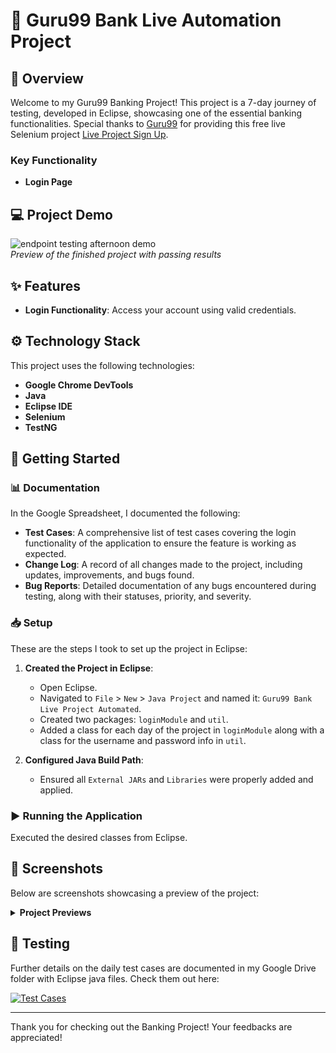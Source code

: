 # 🏦 Guru99 Bank Live Automation Project

## 📖 Overview
Welcome to my Guru99 Banking Project! This project is a 7-day journey of testing, developed in Eclipse, showcasing one of the essential banking functionalities. Special thanks to [Guru99](https://www.guru99.com/) for providing this free live Selenium project [Live Project Sign Up](https://www.guru99.com/live-selenium-project.html).

### Key Functionality
- **Login Page**

## 💻 Project Demo

![endpoint testing afternoon demo](https://github.com/slangslang/Guru99-Bank-Live-Automation-Project/blob/main/img/Guru99%20Bank%20Live%20Project%20Automated.gif)   
*Preview of the finished project with passing results*

## ✨ Features
- **Login Functionality**: Access your account using valid credentials.

## ⚙️ Technology Stack
This project uses the following technologies:
- **Google Chrome DevTools**
- **Java**
- **Eclipse IDE**
- **Selenium**
- **TestNG**

## 🚀 Getting Started

### 📊 Documentation
In the Google Spreadsheet, I documented the following:

- **Test Cases**: A comprehensive list of test cases covering the login functionality of the application to ensure the feature is working as expected.
- **Change Log**: A record of all changes made to the project, including updates, improvements, and bugs found.
- **Bug Reports**: Detailed documentation of any bugs encountered during testing, along with their statuses, priority, and severity.

### 📥 Setup
These are the steps I took to set up the project in Eclipse:

1. **Created the Project in Eclipse**:
   - Open Eclipse.
   - Navigated to `File` > `New` > `Java Project` and named it: `Guru99 Bank Live Project Automated`.
   - Created two packages: `loginModule` and `util`.
   - Added a class for each day of the project in `loginModule` along with a class for the username and password info in `util`.

2. **Configured Java Build Path**:
   - Ensured all `External JARs` and `Libraries` were properly added and applied.

### ▶️ Running the Application
Executed the desired classes from Eclipse.

## 📸 Screenshots
Below are screenshots showcasing a preview of the project:

<details>
<summary> <strong>Project Previews</strong> </summary>

**Google Sheets Change Log Preview**
![Google Sheets Screenshot](https://github.com/slangslang/Guru99-Bank-Live-Automation-Project/blob/main/img/changeLog.png)        
*Preview of the change log documentation in Google Sheets*

**Google Sheets Test Cases Preview:**
![Google Sheets Screenshot](https://github.com/slangslang/Guru99-Bank-Live-Automation-Project/blob/main/img/testCasePreview.png)
*Preview of the test cases documentation in Google Sheets.*

**Google Sheets Bug Report Preview:**
![Google Sheets Screenshot](https://github.com/slangslang/Guru99-Bank-Live-Automation-Project/blob/main/img/bugReport.png)
*Preview of the bug reports documentation in Google Sheets.*

**Java Class Preview:**
![Java Code](https://github.com/slangslang/Guru99-Bank-Live-Automation-Project/blob/main/img/javaCode.png)
*Preview of the Java class documentation from Eclipse.*

**Eclipse Preview:**
![Eclipse Screenshot](https://github.com/slangslang/Guru99-Bank-Live-Automation-Project/blob/main/img/eclipsePreview.png)
*Preview of the Java class in Eclipse showcasing the results at the bottom.*

[Back to Top of Screenshots](#-screenshots)

</details>

## 🧪 Testing
Further details on the daily test cases are documented in my Google Drive folder with Eclipse java files. Check them out here:

[![Test Cases](https://img.shields.io/badge/Test%20Cases-Sheets-grey?style=for-the-badge&logo=googlesheets&color=%2334A853)](https://drive.google.com/drive/folders/1OK8L-nVvQw7-bO5oz0r1va06jz_apyAR?usp=sharing)

---

Thank you for checking out the Banking Project! Your feedbacks are appreciated!

